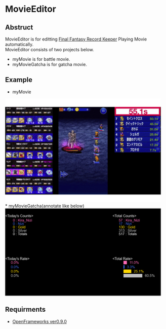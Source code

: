 # MovieEditor
## Abstruct
MovieEditor is for editting [Final Fantasy Record Keeper](https://xn--ffrk-8i9hs14f.gamematome.jp/game/780/wiki/%E3%83%88%E3%83%83%E3%83%97%E3%83%9A%E3%83%BC%E3%82%B8) Playing Movie automatically.  
MovieEditor consists of two projects below.
 * myMovie is for battle movie.
 * myMovieGatcha is for gatcha movie.

## Example
 * myMovie  
<img src="/images/myMovieExample.gif" width="600"> 
 * myMovieGatcha(annotate like below)  
<img src="/images/myMovieGatchaExample.png" width="600">

## Requirments
 * [OpenFrameworks ver0.9.0](http://openframeworks.cc)
